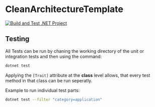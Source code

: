 # CleanArchitectureTemplate

[![Build and Test .NET Project](https://github.com/domoar/CleanArchitectureTemplate/actions/workflows/build.yaml/badge.svg)](https://github.com/domoar/CleanArchitectureTemplate/actions/workflows/build.yaml)

## Testing

All Tests can be run by chaning the working directory of the unit or integration tests and then using the command:

```bash
dotnet test
```

Applying the `[Trait]` attribute at the **class** level allows, that every test method in that class can be run seperatly.

Example to run individual test parts:

```bash
dotnet test --filter "category=application"
```
